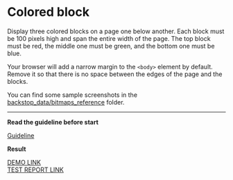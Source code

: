 # Colored block

Display three colored blocks on a page one below another. Each block
must be 100 pixels high and span the entire width of the page.
The top block must be red, the middle one must be green, and the bottom one
must be blue.

Your browser will add a narrow margin to the `<body>` element by default. Remove
it so that there is no space between the edges of the page and the blocks.

You can find some sample screenshots in the [backstop_data/bitmaps_reference](backstop_data/bitmaps_reference) folder.

---

**Read the guideline before start**

[Guideline](https://mate-academy.github.io/layout_task-guideline/)

**Result**

[ DEMO LINK](https://jka4.github.io/layout_colored-blocks/) <br>
[ TEST REPORT LINK](https://jka4.github.io/layout_colored-blocks/backstop_data/html_report/index.html/)
